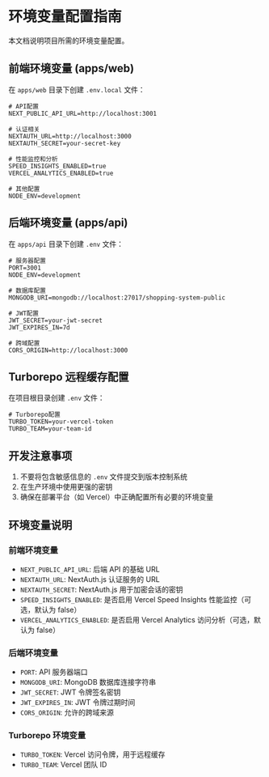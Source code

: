# 环境变量配置指南

本文档说明项目所需的环境变量配置。

## 前端环境变量 (apps/web)

在 `apps/web` 目录下创建 `.env.local` 文件：

```env
# API配置
NEXT_PUBLIC_API_URL=http://localhost:3001

# 认证相关
NEXTAUTH_URL=http://localhost:3000
NEXTAUTH_SECRET=your-secret-key

# 性能监控和分析
SPEED_INSIGHTS_ENABLED=true
VERCEL_ANALYTICS_ENABLED=true

# 其他配置
NODE_ENV=development
```

## 后端环境变量 (apps/api)

在 `apps/api` 目录下创建 `.env` 文件：

```env
# 服务器配置
PORT=3001
NODE_ENV=development

# 数据库配置
MONGODB_URI=mongodb://localhost:27017/shopping-system-public

# JWT配置
JWT_SECRET=your-jwt-secret
JWT_EXPIRES_IN=7d

# 跨域配置
CORS_ORIGIN=http://localhost:3000
```

## Turborepo 远程缓存配置

在项目根目录创建 `.env` 文件：

```env
# Turborepo配置
TURBO_TOKEN=your-vercel-token
TURBO_TEAM=your-team-id
```

## 开发注意事项

1. 不要将包含敏感信息的 `.env` 文件提交到版本控制系统
2. 在生产环境中使用更强的密钥
3. 确保在部署平台（如 Vercel）中正确配置所有必要的环境变量

## 环境变量说明

### 前端环境变量

- `NEXT_PUBLIC_API_URL`: 后端 API 的基础 URL
- `NEXTAUTH_URL`: NextAuth.js 认证服务的 URL
- `NEXTAUTH_SECRET`: NextAuth.js 用于加密会话的密钥
- `SPEED_INSIGHTS_ENABLED`: 是否启用 Vercel Speed Insights 性能监控（可选，默认为 false）
- `VERCEL_ANALYTICS_ENABLED`: 是否启用 Vercel Analytics 访问分析（可选，默认为 false）

### 后端环境变量

- `PORT`: API 服务器端口
- `MONGODB_URI`: MongoDB 数据库连接字符串
- `JWT_SECRET`: JWT 令牌签名密钥
- `JWT_EXPIRES_IN`: JWT 令牌过期时间
- `CORS_ORIGIN`: 允许的跨域来源

### Turborepo 环境变量

- `TURBO_TOKEN`: Vercel 访问令牌，用于远程缓存
- `TURBO_TEAM`: Vercel 团队 ID
